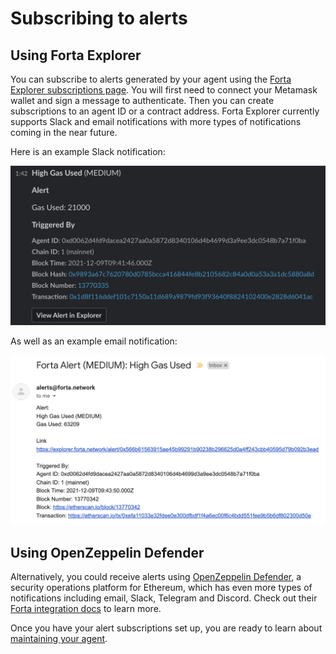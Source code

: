 # Subscribing to alerts

## Using Forta Explorer

You can subscribe to alerts generated by your agent using the [Forta Explorer subscriptions page](https://explorer.forta.network/notifications). You will first need to connect your Metamask wallet and sign a message to authenticate. Then you can create subscriptions to an agent ID or a contract address. Forta Explorer currently supports Slack and email notifications with more types of notifications coming in the near future.

Here is an example Slack notification:

![Forta Slack Notification](slacknotification.png)

As well as an example email notification:

![Forta Email Notification](emailnotification.png)

## Using OpenZeppelin Defender

Alternatively, you could receive alerts using [OpenZeppelin Defender](https://docs.openzeppelin.com/defender/), a security operations platform for Ethereum, which has even more types of notifications including email, Slack, Telegram and Discord. Check out their [Forta integration docs](https://docs.openzeppelin.com/defender/sentinel) to learn more.

Once you have your alert subscriptions set up, you are ready to learn about [maintaining your agent](maintaining.md).